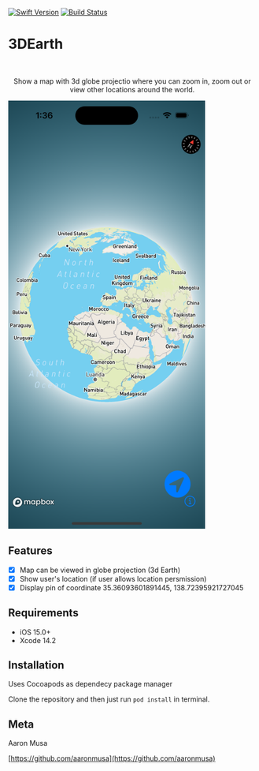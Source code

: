 
[![Swift Version][swift-image]][swift-url]
[![Build Status][travis-image]][travis-url]

# 3DEarth
<br />
<p align="center">
  <p align="center">
    Show a map with 3d globe projectio where you can zoom in, zoom out or view other locations around the world.
  </p>
</p>

<p align="row">
<img src= "./screenshot.png" width="400" >
</p>

## Features

- [x] Map can be viewed in globe projection (3d Earth)
- [x] Show user's location (if user allows location persmission)
- [x] Display pin of coordinate 35.36093601891445, 138.72395921727045

## Requirements

- iOS 15.0+
- Xcode 14.2

## Installation

Uses Cocoapods as dependecy package manager

Clone the repository and then just run `pod install` in terminal.

## Meta

Aaron Musa


[https://github.com/aaronmusa](https://github.com/aaronmusa)

[swift-image]:https://img.shields.io/badge/swift-3.0-orange.svg
[swift-url]: https://swift.org/
[travis-image]: https://img.shields.io/travis/dbader/node-datadog-metrics/master.svg?style=flat-square
[travis-url]: https://travis-ci.org/dbader/node-datadog-metrics
